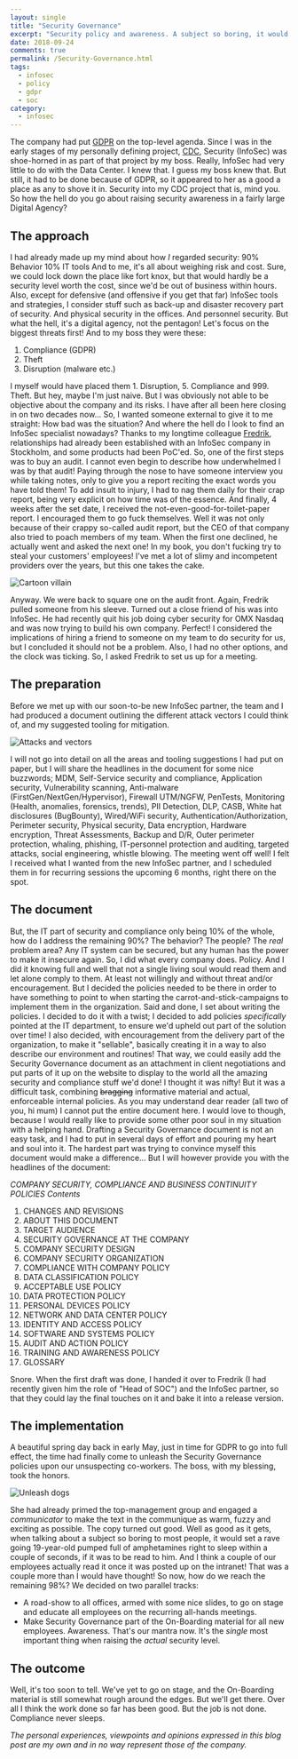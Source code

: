 ```yaml
---
layout: single
title: "Security Governance"
excerpt: "Security policy and awareness. A subject so boring, it would set a rave going 19-year-old pumped full of amphetamines right to sleep within a couple of seconds. "
date: 2018-09-24
comments: true
permalink: /Security-Governance.html
tags:
  - infosec
  - policy
  - gdpr
  - soc
category:
  - infosec
---
```

The company had put [GDPR](/GDPR.html) on the top-level agenda. Since I was in the early stages of my personally defining project, [CDC](/Consolidated-Data-Center.html), Security (InfoSec) was shoe-horned in as part of that project by my boss.
Really, InfoSec had very little to do with the Data Center. I knew that. I guess my boss knew that. But still, it had to be done because of GDPR, so it appeared to her as a good a place as any to shove it in. Security into my CDC project that is, mind you.
So how the hell do you go about raising security awareness in a fairly large Digital Agency?

## The approach
I had already made up my mind about how *I* regarded security:
90% Behavior
10% IT tools
And to me, it's all about weighing risk and cost. Sure, we could lock down the place like fort knox, but that would hardly be a security level worth the cost, since we'd be out of business within hours.
Also, except for defensive (and offensive if you get that far) InfoSec tools and strategies, I consider stuff such as back-up and disaster recovery part of security. And physical security in the offices. And personnel security.
But what the hell, it's a digital agency, not the pentagon!
Let's focus on the biggest threats first!
And to my boss they were these:
1. Compliance (GDPR)
2. Theft
3. Disruption (malware etc.)

I myself would have placed them 1. Disruption, 5. Compliance and 999. Theft. But hey, maybe I'm just naive.
But I was obviously not able to be objective about the company and its risks. I have after all been here closing in on two decades now... 
So, I wanted someone external to give it to me straight:
How bad was the situation?
And where the hell do I look to find an InfoSec specialist nowadays?
Thanks to my longtime colleague [Fredrik](https://se.linkedin.com/in/kfpersson), relationships had already been established with an InfoSec company in Stockholm, and some products had been PoC'ed. 
So, one of the first steps was to buy an audit.
I cannot even begin to describe how underwhelmed I was by that audit!
Paying through the nose to have someone interview you while taking notes, only to give you a report reciting the exact words you have told them! To add insult to injury, I had to nag them daily for their crap report, being very explicit on how time was of the essence. And finally, 4 weeks after the set date, I received the not-even-good-for-toilet-paper report.
I encouraged them to go fuck themselves. 
Well it was not only because of their crappy so-called audit report, but the CEO of that company also tried to poach members of my team. When the first one declined, he actually went and asked the next one! In my book, you don't fucking try to steal your customers' employees! I've met a lot of slimy and incompetent providers over the years, but this one takes the cake. 

![Cartoon villain](/assets/images/cartoon-villain.jpg)

Anyway. 
We were back to square one on the audit front.
Again, Fredrik pulled someone from his sleeve. 
Turned out a close friend of his was into InfoSec. He had recently quit his job doing cyber security for OMX Nasdaq and was now trying to build his own company.
Perfect!
I considered the implications of hiring a friend to someone on my team to do security for us, but I concluded it should not be a problem.
Also, I had no other options, and the clock was ticking.
So, I asked Fredrik to set us up for a meeting.

## The preparation
Before we met up with our soon-to-be new InfoSec partner, the team and I had produced a document outlining the different attack vectors I could think of, and my suggested tooling for mitigation.

![Attacks and vectors](/assets/images/attacks-and-vectors.png)

I will not go into detail on all the areas and tooling suggestions I had put on paper, but I will share the headlines in the document for some nice buzzwords; MDM, Self-Service security and compliance, Application security, Vulnerability scanning, Anti-malware (FirstGen/NextGen/Hypervisor), Firewall UTM/NGFW, PenTests, Monitoring (Health, anomalies, forensics, trends), PII Detection, DLP, CASB, White hat disclosures (BugBounty), Wired/WiFi security, Authentication/Authorization, Perimeter security, Physical security, Data encryption, Hardware encryption, Threat Assessments, Backup and D/R, Outer perimeter protection, whaling, phishing, IT-personnel protection and auditing, targeted attacks, social engineering, whistle blowing.
The meeting went off well!
I felt I received what I wanted from the new InfoSec partner, and I scheduled them in for recurring sessions the upcoming 6 months, right there on the spot.

## The document
But, the IT part of security and compliance only being 10% of the whole, how do I address the remaining 90%? 
The behavior?
The people?
The *real* problem area?
Any IT system can be secured, but any human has the power to make it insecure again.
So, I did what every company does.
Policy.
And I did it knowing full and well that not a single living soul would read them and let alone comply to them. At least not willingly and without threat and/or encouragement.
But I decided the policies needed to be there in order to have something to point to when starting the carrot-and-stick-campaigns to implement them in the organization.
Said and done, I set about writing the policies.
I decided to do it with a twist; I decided to add policies *specifically* pointed at the IT department, to ensure we'd upheld out part of the solution over time!
I also decided, with encouragement from the delivery part of the organization, to make it "sellable", basically creating it in a way to also describe our environment and routines! That way, we could easily add the Security Governance document as an attachment in client negotiations and put parts of it up on the website to display to the world all the amazing security and compliance stuff we'd done!
I thought it was nifty!
But it was a difficult task, combining ~~bragging~~ informative material and actual, enforceable internal policies.
As you may understand dear reader (all two of you, hi mum) I cannot put the entire document here.
I would love to though, because I would really like to provide some other poor soul in my situation with a helping hand.
Drafting a Security Governance document is not an easy task, and I had to put in several days of effort and pouring my heart and soul into it. 
The hardest part was trying to convince myself this document would make a difference...
But I will however provide you with the headlines of the document:

*COMPANY SECURITY, COMPLIANCE AND BUSINESS CONTINUITY POLICIES*
_Contents_
1. CHANGES AND REVISIONS
2. ABOUT THIS DOCUMENT
3. TARGET AUDIENCE
4. SECURITY GOVERNANCE AT THE COMPANY
5. COMPANY SECURITY DESIGN
6. COMPANY SECURITY ORGANIZATION
7. COMPLIANCE WITH COMPANY POLICY
8. DATA CLASSIFICATION POLICY
9. ACCEPTABLE USE POLICY
10. DATA PROTECTION POLICY
11. PERSONAL DEVICES POLICY
12. NETWORK AND DATA CENTER POLICY
13. IDENTITY AND ACCESS POLICY
14. SOFTWARE AND SYSTEMS POLICY
15. AUDIT AND ACTION POLICY
16. TRAINING AND AWARENESS POLICY
17. GLOSSARY

Snore.
When the first draft was done, I handed it over to Fredrik (I had recently given him the role of "Head of SOC") and the InfoSec partner, so that they could lay the final touches on it and bake it into a release version.

## The implementation
A beautiful spring day back in early May, just in time for GDPR to go into full effect, the time had finally come to unleash the Security Governance policies upon our unsuspecting co-workers.
The boss, with my blessing, took the honors. 

![Unleash dogs](/assets/images/unleash-dogs.jpg)

She had already primed the top-management group and engaged a *communicator* to make the text in the communique as warm, fuzzy and exciting as possible.
The copy turned out good. Well as good as it gets, when talking about a subject so boring to most people, it would set a rave going 19-year-old pumped full of amphetamines right to sleep within a couple of seconds, if it was to be read to him. 
And I think a couple of our employees actually read it once it was posted up on the intranet!
That was a couple more than I would have thought!
So now, how do we reach the remaining 98%?
We decided on two parallel tracks:
- A road-show to all offices, armed with some nice slides, to go on stage and educate all employees on the recurring all-hands meetings.
- Make Security Governance part of the On-Boarding material for all new employees.
Awareness.
That's our mantra now.
It's the *single* most important thing when raising the *actual* security level.

## The outcome
Well, it's too soon to tell. We've yet to go on stage, and the On-Boarding material is still somewhat rough around the edges. But we'll get there.
Over all I think the work done so far has been good. 
But the job is not done.
Compliance never sleeps.


*The personal experiences, viewpoints and opinions expressed in this blog post are my own and in no way represent those of the company.*


